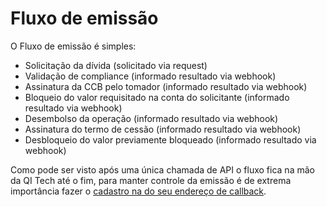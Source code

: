 # Fluxo de emissão

O Fluxo de emissão é simples:

- Solicitação da dívida (solicitado via request)
- Validação de compliance (informado resultado via webhook)
- Assinatura da CCB pelo tomador (informado resultado via webhook)
- Bloqueio do valor requisitado na conta do solicitante (informado resultado via webhook)
- Desembolso da operação (informado resultado via webhook)
- Assinatura do termo de cessão (informado resultado via webhook)
- Desbloqueio do valor previamente bloqueado (informado resultado via webhook)

Como pode ser visto após uma única chamada de API o fluxo fica na mão da QI Tech até o fim, para manter controle da emissão é de extrema importância fazer o [cadastro na do seu endereço de callback](?file=112).